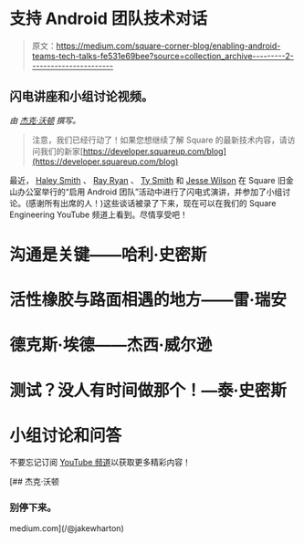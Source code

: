 # 支持 Android 团队技术对话

> 原文：<https://medium.com/square-corner-blog/enabling-android-teams-tech-talks-fe531e69bee?source=collection_archive---------2----------------------->

## 闪电讲座和小组讨论视频。

*由* [*杰克·沃顿*](https://medium.com/u/8ddd94878165?source=post_page-----fe531e69bee--------------------------------) *撰写。*

> 注意，我们已经行动了！如果您想继续了解 Square 的最新技术内容，请访问我们的新家[https://developer.squareup.com/blog](https://developer.squareup.com/blog)

最近， [Haley Smith](https://twitter.com/haley) 、 [Ray Ryan](https://twitter.com/rjrjr) 、 [Ty Smith](https://twitter.com/tsmith) 和 [Jesse Wilson](https://twitter.com/jessewilson) 在 Square 旧金山办公室举行的“启用 Android 团队”活动中进行了闪电式演讲，并参加了小组讨论。(感谢所有出席的人！)这些谈话被录了下来，现在可以在我们的 Square Engineering YouTube 频道上看到。尽情享受吧！

# 沟通是关键——哈利·史密斯

# 活性橡胶与路面相遇的地方——雷·瑞安

# 德克斯·埃德——杰西·威尔逊

# 测试？没人有时间做那个！—泰·史密斯

# 小组讨论和问答

不要忘记订阅 [YouTube 频道](https://youtube.com/channel/UCNpr4Uyoxie4Dxa_RAgpriA)以获取更多精彩内容！

[](/@jakewharton) [## 杰克·沃顿

### 别停下来。

medium.com](/@jakewharton)